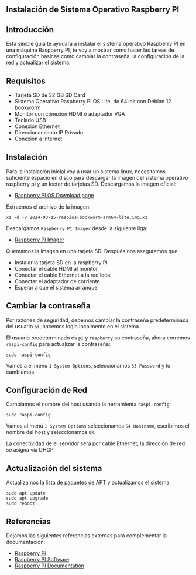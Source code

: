 ## Instalación de Sistema Operativo Raspberry PI

## Introducción

Esta simple guia te ayudara a instalar el sistema operativo Raspberry PI en una máquina Raspberry PI, te voy a mostrar
como hacer las tareas de configuración básicas como cambiar la contraseña, la configuración de la red y actualizar
el sistema.

## Requisitos

* Tarjeta SD de 32 GB SD Card
* Sistema Operativo Raspberry Pi OS Lite, de 64-bit con Debian 12 bookworm
* Monitor con conexión HDMI ó adaptador VGA
* Teclado USB
* Conexión Ethernet
* Direccionamiento IP Privado
* Conexión a Internet

## Instalación

Para la instalación inicial voy a usar un sistema linux, necesitamos suficiente espacio en disco para descargar
la imagen del sistema operativo raspberry pi y un lector de tarjetas SD. Descargamos la imagen oficial:

* [Raspberry PI OS Download page](https://www.raspberrypi.com/software/operating-systems/)

Extraemos el archivo de la imagen:

```shell
xz -d -v 2024-03-15-raspios-bookworm-arm64-lite.img.xz
```

Descargamos `Raspberry PI Imager` desde la siguiente liga:

 * [Raspberry PI Imager](https://www.raspberrypi.com/software/)

Quemamos la imagen en una tarjeta SD. Después nos aseguramos que:

* Instalar la tarjeta SD en la raspberry Pi
* Conectar el cable HDMI al monitor
* Conectar el cable Ethernet a la red local
* Conectar el adaptador de corriente
* Esperar a que el sistema arranque

## Cambiar la contraseña

Por razones de seguridad, debemos cambiar la contraseña predeterminada del usuario `pi`, hacemos login localmente
en el sistema.

El usuario predeterminado es `pi` y `raspberry` su contraseña, ahora corremos `raspi-config` para actualizar la
contraseña:

```shell
sudo raspi-config
```

Vamos a el menú `1 System Options`, seleccionamos `S3 Password` y lo cambiamos.

## Configuración de Red

Cambiamos el nombre del host usando la herramienta `raspi-config`:

```shell
sudo raspi-config
```

Vamos al menú `1 System Options` seleccionamos `S4 Hostname`, escribimos el nombre del host y seleccionamos `OK`.

La conectividad de el servidor será por cable Ethernet, la dirección de red se asigna vía DHCP.

## Actualización del sistema

Actualizamos la lista de paquetes de APT y actualizamos el sistema:

```shell
sudo apt update
sudo apt upgrade
sudo reboot
```

## Referencias

Dejamos las siguientes referencias externas para complementar la documentación:

* [Raspberry Pi](https://www.raspberrypi.com/)
* [Raspberry PI Software](https://www.raspberrypi.com/software/)
* [Raspberry PI Documentation](https://www.raspberrypi.com/documentation/)
